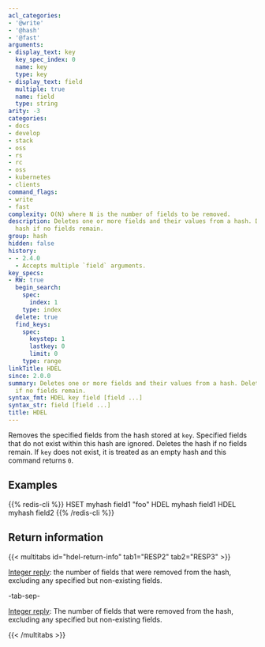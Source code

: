 ```yaml
---
acl_categories:
- '@write'
- '@hash'
- '@fast'
arguments:
- display_text: key
  key_spec_index: 0
  name: key
  type: key
- display_text: field
  multiple: true
  name: field
  type: string
arity: -3
categories:
- docs
- develop
- stack
- oss
- rs
- rc
- oss
- kubernetes
- clients
command_flags:
- write
- fast
complexity: O(N) where N is the number of fields to be removed.
description: Deletes one or more fields and their values from a hash. Deletes the
  hash if no fields remain.
group: hash
hidden: false
history:
- - 2.4.0
  - Accepts multiple `field` arguments.
key_specs:
- RW: true
  begin_search:
    spec:
      index: 1
    type: index
  delete: true
  find_keys:
    spec:
      keystep: 1
      lastkey: 0
      limit: 0
    type: range
linkTitle: HDEL
since: 2.0.0
summary: Deletes one or more fields and their values from a hash. Deletes the hash
  if no fields remain.
syntax_fmt: HDEL key field [field ...]
syntax_str: field [field ...]
title: HDEL
---
```

Removes the specified fields from the hash stored at `key`.
Specified fields that do not exist within this hash are ignored.
Deletes the hash if no fields remain.
If `key` does not exist, it is treated as an empty hash and this command returns
`0`.

## Examples

{{% redis-cli %}}
HSET myhash field1 "foo"
HDEL myhash field1
HDEL myhash field2
{{% /redis-cli %}}

## Return information

{{< multitabs id="hdel-return-info" 
    tab1="RESP2" 
    tab2="RESP3" >}}

[Integer reply](../../develop/reference/protocol-spec#integers): the number of fields that were removed from the hash, excluding any specified but non-existing fields.

-tab-sep-

[Integer reply](../../develop/reference/protocol-spec#integers): The number of fields that were removed from the hash, excluding any specified but non-existing fields.

{{< /multitabs >}}

